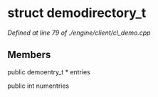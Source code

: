 # struct demodirectory_t

*Defined at line 79 of ./engine/client/cl_demo.cpp*

## Members

public demoentry_t * entries

public int numentries



